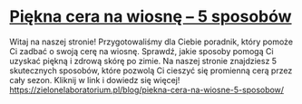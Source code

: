 # [Piękna cera na wiosnę – 5 sposobów](https://zielonelaboratorium.pl/blog/piekna-cera-na-wiosne-5-sposobow/)

Witaj na naszej stronie! Przygotowaliśmy dla Ciebie poradnik, który pomoże Ci zadbać o swoją cerę na wiosnę. Sprawdź, jakie sposoby pomogą Ci uzyskać piękną i zdrową skórę po zimie. Na naszej stronie znajdziesz 5 skutecznych sposobów, które pozwolą Ci cieszyć się promienną cerą przez cały sezon. Kliknij w link i dowiedz się więcej! https://zielonelaboratorium.pl/blog/piekna-cera-na-wiosne-5-sposobow/